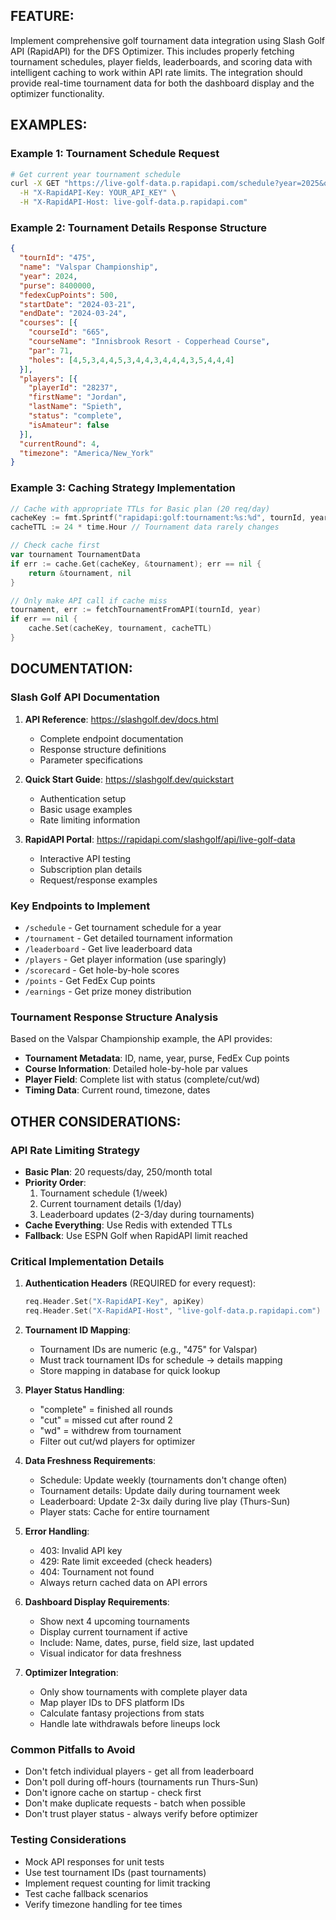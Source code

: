 ## FEATURE:

Implement comprehensive golf tournament data integration using Slash Golf API (RapidAPI) for the DFS Optimizer. This includes properly fetching tournament schedules, player fields, leaderboards, and scoring data with intelligent caching to work within API rate limits. The integration should provide real-time tournament data for both the dashboard display and the optimizer functionality.

## EXAMPLES:

### Example 1: Tournament Schedule Request
```bash
# Get current year tournament schedule
curl -X GET "https://live-golf-data.p.rapidapi.com/schedule?year=2025&orgId=1" \
  -H "X-RapidAPI-Key: YOUR_API_KEY" \
  -H "X-RapidAPI-Host: live-golf-data.p.rapidapi.com"
```

### Example 2: Tournament Details Response Structure
```json
{
  "tournId": "475",
  "name": "Valspar Championship",
  "year": 2024,
  "purse": 8400000,
  "fedexCupPoints": 500,
  "startDate": "2024-03-21",
  "endDate": "2024-03-24",
  "courses": [{
    "courseId": "665",
    "courseName": "Innisbrook Resort - Copperhead Course",
    "par": 71,
    "holes": [4,5,3,4,4,5,3,4,4,3,4,4,4,3,5,4,4,4]
  }],
  "players": [{
    "playerId": "28237",
    "firstName": "Jordan",
    "lastName": "Spieth",
    "status": "complete",
    "isAmateur": false
  }],
  "currentRound": 4,
  "timezone": "America/New_York"
}
```

### Example 3: Caching Strategy Implementation
```go
// Cache with appropriate TTLs for Basic plan (20 req/day)
cacheKey := fmt.Sprintf("rapidapi:golf:tournament:%s:%d", tournId, year)
cacheTTL := 24 * time.Hour // Tournament data rarely changes

// Check cache first
var tournament TournamentData
if err := cache.Get(cacheKey, &tournament); err == nil {
    return &tournament, nil
}

// Only make API call if cache miss
tournament, err := fetchTournamentFromAPI(tournId, year)
if err == nil {
    cache.Set(cacheKey, tournament, cacheTTL)
}
```

## DOCUMENTATION:

### Slash Golf API Documentation
1. **API Reference**: https://slashgolf.dev/docs.html
   - Complete endpoint documentation
   - Response structure definitions
   - Parameter specifications

2. **Quick Start Guide**: https://slashgolf.dev/quickstart
   - Authentication setup
   - Basic usage examples
   - Rate limiting information

3. **RapidAPI Portal**: https://rapidapi.com/slashgolf/api/live-golf-data
   - Interactive API testing
   - Subscription plan details
   - Request/response examples

### Key Endpoints to Implement
- `/schedule` - Get tournament schedule for a year
- `/tournament` - Get detailed tournament information
- `/leaderboard` - Get live leaderboard data
- `/players` - Get player information (use sparingly)
- `/scorecard` - Get hole-by-hole scores
- `/points` - Get FedEx Cup points
- `/earnings` - Get prize money distribution

### Tournament Response Structure Analysis
Based on the Valspar Championship example, the API provides:
- **Tournament Metadata**: ID, name, year, purse, FedEx Cup points
- **Course Information**: Detailed hole-by-hole par values
- **Player Field**: Complete list with status (complete/cut/wd)
- **Timing Data**: Current round, timezone, dates

## OTHER CONSIDERATIONS:

### API Rate Limiting Strategy
- **Basic Plan**: 20 requests/day, 250/month total
- **Priority Order**: 
  1. Tournament schedule (1/week)
  2. Current tournament details (1/day)
  3. Leaderboard updates (2-3/day during tournaments)
- **Cache Everything**: Use Redis with extended TTLs
- **Fallback**: Use ESPN Golf when RapidAPI limit reached

### Critical Implementation Details
1. **Authentication Headers** (REQUIRED for every request):
   ```go
   req.Header.Set("X-RapidAPI-Key", apiKey)
   req.Header.Set("X-RapidAPI-Host", "live-golf-data.p.rapidapi.com")
   ```

2. **Tournament ID Mapping**:
   - Tournament IDs are numeric (e.g., "475" for Valspar)
   - Must track tournament IDs for schedule → details mapping
   - Store mapping in database for quick lookup

3. **Player Status Handling**:
   - "complete" = finished all rounds
   - "cut" = missed cut after round 2
   - "wd" = withdrew from tournament
   - Filter out cut/wd players for optimizer

4. **Data Freshness Requirements**:
   - Schedule: Update weekly (tournaments don't change often)
   - Tournament details: Update daily during tournament week
   - Leaderboard: Update 2-3x daily during live play (Thurs-Sun)
   - Player stats: Cache for entire tournament

5. **Error Handling**:
   - 403: Invalid API key
   - 429: Rate limit exceeded (check headers)
   - 404: Tournament not found
   - Always return cached data on API errors

6. **Dashboard Display Requirements**:
   - Show next 4 upcoming tournaments
   - Display current tournament if active
   - Include: Name, dates, purse, field size, last updated
   - Visual indicator for data freshness

7. **Optimizer Integration**:
   - Only show tournaments with complete player data
   - Map player IDs to DFS platform IDs
   - Calculate fantasy projections from stats
   - Handle late withdrawals before lineups lock

### Common Pitfalls to Avoid
- Don't fetch individual players - get all from leaderboard
- Don't poll during off-hours (tournaments run Thurs-Sun)
- Don't ignore cache on startup - check first
- Don't make duplicate requests - batch when possible
- Don't trust player status - always verify before optimizer

### Testing Considerations
- Mock API responses for unit tests
- Use test tournament IDs (past tournaments)
- Implement request counting for limit tracking
- Test cache fallback scenarios
- Verify timezone handling for tee times